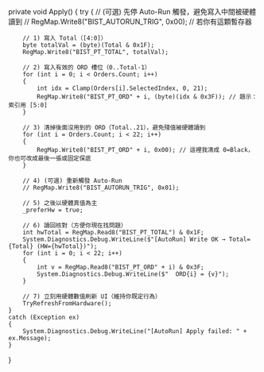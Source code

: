 private void Apply()
{
    try
    {
        // (可選) 先停 Auto-Run 觸發，避免寫入中間被硬體讀到
        // RegMap.Write8("BIST_AUTORUN_TRIG", 0x00); // 若你有這顆暫存器

        // 1) 寫入 Total（[4:0]）
        byte totalVal = (byte)(Total & 0x1F);
        RegMap.Write8("BIST_PT_TOTAL", totalVal);

        // 2) 寫入有效的 ORD 槽位（0..Total-1）
        for (int i = 0; i < Orders.Count; i++)
        {
            int idx = Clamp(Orders[i].SelectedIndex, 0, 21);
            RegMap.Write8("BIST_PT_ORD" + i, (byte)(idx & 0x3F)); // 題示：索引用 [5:0]
        }

        // 3) 清掉後面沒用到的 ORD（Total..21），避免殘值被硬體讀到
        for (int i = Orders.Count; i < 22; i++)
        {
            RegMap.Write8("BIST_PT_ORD" + i, 0x00); // 這裡我清成 0=Black，你也可改成最後一張或固定保底
        }

        // 4) (可選) 重新觸發 Auto-Run
        // RegMap.Write8("BIST_AUTORUN_TRIG", 0x01);

        // 5) 之後以硬體真值為主
        _preferHw = true;

        // 6) 讀回核對（方便你現在找問題）
        int hwTotal = RegMap.Read8("BIST_PT_TOTAL") & 0x1F;
        System.Diagnostics.Debug.WriteLine($"[AutoRun] Write OK → Total={Total} (HW={hwTotal})");
        for (int i = 0; i < 22; i++)
        {
            int v = RegMap.Read8("BIST_PT_ORD" + i) & 0x3F;
            System.Diagnostics.Debug.WriteLine($"  ORD{i} = {v}");
        }

        // 7) 立刻用硬體數值刷新 UI（維持你既定行為）
        TryRefreshFromHardware();
    }
    catch (Exception ex)
    {
        System.Diagnostics.Debug.WriteLine("[AutoRun] Apply failed: " + ex.Message);
    }
}

